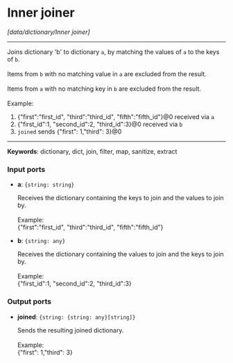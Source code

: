 # Inner joiner

_[data/dictionary/Inner joiner]_

---

Joins dictionary 'b' to dictionary `a`, by matching the values of `a` to the keys of `b`.<br>
<br>
Items from `b` with no matching value in `a` are excluded from the result.<br>
<br>
Items from `a` with no matching key in `b` are excluded from the result.<br>
<br>
Example:<br>
1. {"first":"first_id", "third":"third_id", "fifth":"fifth_id"}@0 received via `a`<br>
2. {"first_id":1, "second_id":2, "third_id":3}@0 received via `b`<br>
3. `joined` sends {"first": 1,"third": 3}@0<br>

---

__Keywords__: dictionary, dict, join, filter, map, sanitize, extract

### Input ports

* __a__: ` {string: string} `

    Receives the dictionary containing the keys to join and the values to join by.<br>
    <br>
    Example:<br>
    {"first":"first_id", "third":"third_id", "fifth":"fifth_id"}<br>


* __b__: ` {string: any} `

    Receives the dictionary containing the values to join and the keys to join by.<br>
    <br>
    Example:<br>
    {"first_id":1, "second_id":2, "third_id":3}<br>

### Output ports

* __joined__: ` {string: {string: any}[string]} `

    Sends the resulting joined dictionary.<br>
    <br>
    Example:<br>
    {"first": 1,"third": 3}<br>

